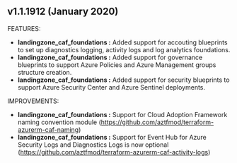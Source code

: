 ## v1.1.1912 (January 2020)
FEATURES:
* **landingzone_caf_foundations :** Added support for accouting blueprints to set up diagnostics logging, activity logs and log analytics foundations.
* **landingzone_caf_foundations :** Added support for governance blueprints to support Azure Policies and Azure Management groups structure creation.
* **landingzone_caf_foundations :** Added support for security blueprints to support Azure Security Center and Azure Sentinel deployments.


IMPROVEMENTS:
* **landingzone_caf_foundations :** Support for Cloud Adoption Framework naming convention module (https://github.com/aztfmod/terraform-azurerm-caf-naming) 
* **landingzone_caf_foundations :** Support for Event Hub for Azure Security Logs and Diagnostics Logs is now optional (https://github.com/aztfmod/terraform-azurerm-caf-activity-logs)
